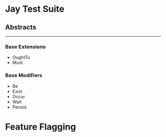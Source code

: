 # Jay Test Suite

## Abstracts
---
### Base Extensions
- OughtTo
- Must
### Base Modifiers
- Be
- Exist
- Occur
- Wait
- Persist

# Feature Flagging
